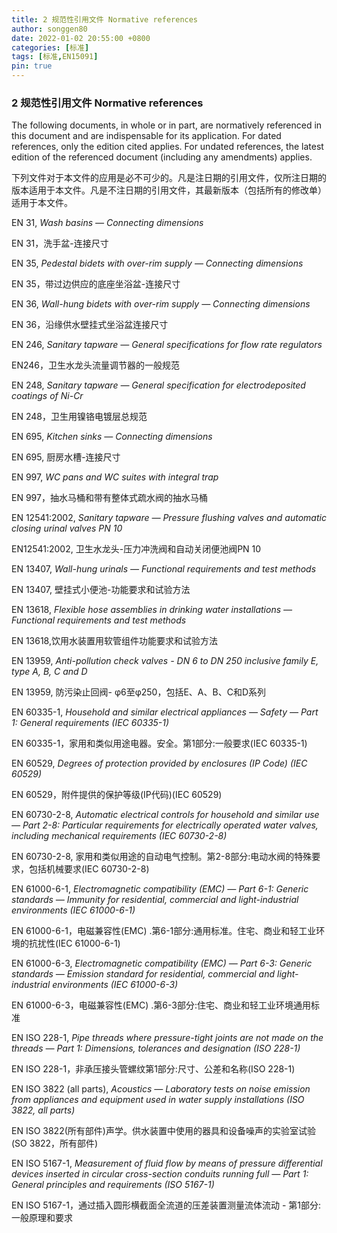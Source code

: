 ```yaml
---
title: 2 规范性引用文件 Normative references
author: songgen80
date: 2022-01-02 20:55:00 +0800
categories: [标准]
tags: [标准,EN15091]
pin: true
---
```


### 2 规范性引用文件 **Normative references** 

The following documents, in whole or in part, are normatively referenced in this document and are indispensable for its application. For dated references, only the edition cited applies. For undated references, the latest edition of the referenced document (including any amendments) applies.

下列文件对于本文件的应用是必不可少的。凡是注日期的引用文件，仅所注日期的版本适用于本文件。凡是不注日期的引用文件，其最新版本（包括所有的修改单）适用于本文件。



EN 31, *Wash basins — Connecting dimensions*

EN 31，洗手盆-连接尺寸



EN 35, *Pedestal bidets with over-rim supply — Connecting dimensions*

EN 35，带过边供应的底座坐浴盆-连接尺寸



EN 36, *Wall-hung bidets with over-rim supply — Connecting dimensions*

EN 36，沿缘供水壁挂式坐浴盆连接尺寸



EN 246, *Sanitary tapware — General specifications for flow rate regulators*

EN246，卫生水龙头流量调节器的一般规范



EN 248, *Sanitary tapware — General specification for electrodeposited coatings of Ni-Cr*

EN 248，卫生用镍铬电镀层总规范



EN 695, *Kitchen sinks — Connecting dimensions*

EN 695, 厨房水槽-连接尺寸



EN 997, *WC pans and WC suites with integral trap*

EN 997，抽水马桶和带有整体式疏水阀的抽水马桶



EN 12541:2002, *Sanitary tapware — Pressure flushing valves and automatic closing urinal valves PN 10*

EN12541:2002, 卫生水龙头-压力冲洗阀和自动关闭便池阀PN 10



EN 13407, *Wall-hung urinals — Functional requirements and test methods*

EN 13407, 壁挂式小便池-功能要求和试验方法



EN 13618, *Flexible hose assemblies in drinking water installations — Functional requirements and test methods*

EN 13618,饮用水装置用软管组件功能要求和试验方法



EN 13959, *Anti-pollution check valves - DN 6 to DN 250 inclusive family E, type A, B, C and D*

EN 13959, 防污染止回阀- φ6至φ250，包括E、A、B、C和D系列



EN 60335-1, *Household and similar electrical appliances — Safety — Part 1: General requirements (IEC 60335-1)*

EN 60335-1，家用和类似用途电器。安全。第1部分:一般要求(IEC 60335-1)



EN 60529, *Degrees of protection provided by enclosures (IP Code) (IEC 60529)*

EN 60529，附件提供的保护等级(IP代码)(IEC 60529)



EN 60730-2-8, *Automatic electrical controls for household and similar use — Part 2-8: Particular requirements for* *electrically operated water valves, including mechanical requirements (IEC 60730-2-8)*

EN 60730-2-8, 家用和类似用途的自动电气控制。第2-8部分:电动水阀的特殊要求，包括机械要求(IEC 60730-2-8)



EN 61000-6-1, *Electromagnetic compatibility (EMC) — Part 6-1: Generic standards — Immunity for residential,* *commercial and light-industrial environments (IEC 61000-6-1)*

EN 61000-6-1，电磁兼容性(EMC) .第6-1部分:通用标准。住宅、商业和轻工业环境的抗扰性(IEC 61000-6-1)



EN 61000-6-3, *Electromagnetic compatibility (EMC) — Part 6-3: Generic standards — Emission standard for* *residential, commercial and light-industrial environments (IEC 61000-6-3)*

EN 61000-6-3，电磁兼容性(EMC) .第6-3部分:住宅、商业和轻工业环境通用标准



EN ISO 228-1, *Pipe threads where pressure-tight joints are not made on the threads — Part 1: Dimensions,* *tolerances and designation (ISO 228-1)*

EN ISO 228-1，非承压接头管螺纹第1部分:尺寸、公差和名称(ISO 228-1)



EN ISO 3822 (all parts), *Acoustics — Laboratory tests on noise emission from appliances and equipment used in water supply installations (ISO 3822, all parts)*

EN ISO 3822(所有部件)声学。供水装置中使用的器具和设备噪声的实验室试验(SO 3822，所有部件)



EN ISO 5167-1, *Measurement of fluid flow by means of pressure differential devices inserted in circular cross-section conduits running full — Part 1: General principles and requirements (ISO 5167-1)*

EN ISO 5167-1，通过插入圆形横截面全流道的压差装置测量流体流动 - 第1部分:一般原理和要求